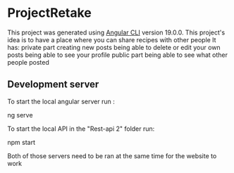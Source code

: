 # ProjectRetake

This project was generated using [Angular CLI](https://github.com/angular/angular-cli) version 19.0.0.
This project's idea is to have a place where you can share recipes with other people
It has:
private part
    creating new posts
    being able to delete or edit your own posts
    being able to see your profile
public part
being able to see what other people posted

## Development server

To start the local angular server run :

ng serve

To start the local API in the "Rest-api 2" folder run: 

npm start 

Both of those servers need to be ran at the same time for the website to work

